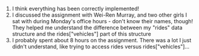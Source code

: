 1. I think everything has been correctly implemented!
2. I discussed the assignment with Wei-Ren Murray, and two other girls
	I sat with during Monday's office hours - don't know their names, though!
	They helped me understand the difference between my "rides" data structure and
	the rides["vehicles"] part of this structure
3. I probably spent about 8 hours on the assignment. There was a lot I just didn't
	understand, like trying to access rides versus rides["vehicles"]...
